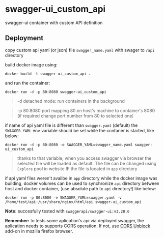 # swagger-ui_custom_api
swagger-ui container with custom API definition 

## Deployment 

copy custom api yaml (or json) file `swagger_name.yaml` with swager to `/api` directory

build docker image using:

```docker build -t swagger-ui_custom_api . ```

and run the container:

```docker run -d -p 80:8080 swagger-ui_custom_api```

> -d  detached mode: run containers in the background

> -p 80:8080 port mapping 80 on host's machine to container's 8080 (if required change port number from 80 to selected one) 

if name of api yaml file is different than `swagger.yaml` (default) the `SWAGGER_YAML` env variable should be set while the contaner is started, like below:

```docker run -d -p 80:8080 -e SWAGGER_YAML=swagger_name.yaml swagger-ui_custom_api```

> thanks to that variable, when you access swagger via browser the selected file will be loaded as default. The file can be changed using `Explore` pool in website IF the file is located in `app` directory 

if api yaml files weren't availbe in `app` directory while the docker image was building, docker volumes can be used to synchronize `api` directory between host and docker container, (use absolute path to `api` directory!) like below:

```docker run -p 80:8080 -e SWAGGER_YAML=swagger.yaml -v /home/test/api:/usr/share/nginx/html/api swagger-ui_custom_api```

**Note:**
succesfully tested with `swaggerapi/swagger-ui:v3.28.0`

**Remember:**
to tests some aplication's api via deployed swagger, the aplication needs to supports CORS operation. If not, use [CORS Unblock](https://addons.mozilla.org/pl/firefox/addon/cors-unblock/?src=search) add-on in mozilla firefox browser. 
